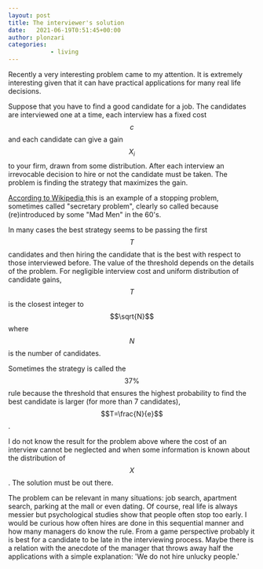```yaml
---
layout: post
title: The interviewer's solution
date:   2021-06-19T0:51:45+00:00
author: plonzari
categories: 
            - living
---
```


Recently a very interesting problem came to my attention. It is extremely interesting given that 
it can have practical applications for many real life decisions.

Suppose that you have to find a good candidate for a job. The candidates are interviewed one at a time,
each interview has a fixed cost $$c$$ and each candidate can give a gain $$X_i$$ to your firm, drawn
from some distribution. After each interview an irrevocable decision to hire or not the candidate 
must be taken. The problem is finding the strategy that maximizes the gain. 

<a href="https://en.wikipedia.org/wiki/Optimal_stopping"> According to Wikipedia </a>
 this is an example of a stopping problem, sometimes called "secretary problem", clearly so called 
 because (re)introduced by some "Mad Men" in the 60's.
  
In many cases the best strategy seems to be passing the first $$T$$ candidates and then hiring the 
candidate that is the best with respect to those interviewed before. The value of the threshold depends on the details of the problem. 
For negligible interview cost and uniform distribution of candidate gains,
 $$T$$ is the closest integer to $$\sqrt{N}$$  where $$N$$ is the number of candidates. 

Sometimes the strategy is called the $$37\%$$ rule because the threshold that ensures the highest
probability to find the best candidate is larger (for more than 7 candidates), $$T=\frac{N}{e}$$.

I do not know the result for the problem above where the cost of an interview cannot be neglected 
and when some information is known about the distribution of $$X$$. The solution must be out there.

The problem can be relevant in many situations: job search, apartment search, parking at the mall
or  even dating. Of course, real life is always messier but psychological studies show that people
often stop too early. I would be curious how often hires are done in this sequential manner and 
how many managers do know the rule. From a game perspective probably it is best for a candidate
 to be late in the interviewing process. Maybe there is a relation with the anecdote of the
 manager that throws away half the applications with a simple explanation: 
 'We do not hire unlucky people.' 


